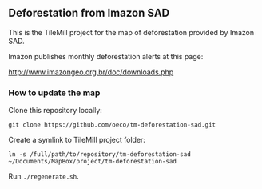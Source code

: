 ## Deforestation from Imazon SAD

This is the TileMill project for the map of deforestation provided by Imazon SAD.

Imazon publishes monthly deforestation alerts at this page:

http://www.imazongeo.org.br/doc/downloads.php

### How to update the map

Clone this repository locally:

    git clone https://github.com/oeco/tm-deforestation-sad.git

Create a symlink to TileMill project folder:

    ln -s /full/path/to/repository/tm-deforestation-sad ~/Documents/MapBox/project/tm-deforestation-sad

Run `./regenerate.sh`.




